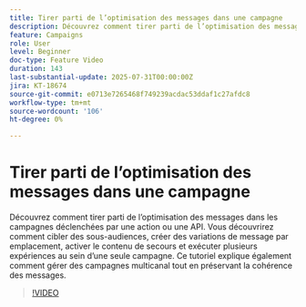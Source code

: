 ```yaml
---
title: Tirer parti de l’optimisation des messages dans une campagne
description: Découvrez comment tirer parti de l’optimisation des messages dans les campagnes déclenchées par une action ou une API. Vous découvrirez comment cibler des sous-audiences, créer des variations de message par emplacement, activer le contenu de secours et exécuter plusieurs expériences au sein d’une seule campagne. Ce tutoriel explique également comment gérer des campagnes multicanal tout en préservant la cohérence des messages.
feature: Campaigns
role: User
level: Beginner
doc-type: Feature Video
duration: 143
last-substantial-update: 2025-07-31T00:00:00Z
jira: KT-18674
source-git-commit: e0713e7265468f749239acdac53ddaf1c27afdc8
workflow-type: tm+mt
source-wordcount: '106'
ht-degree: 0%

---
```



# Tirer parti de l’optimisation des messages dans une campagne

Découvrez comment tirer parti de l’optimisation des messages dans les campagnes déclenchées par une action ou une API. Vous découvrirez comment cibler des sous-audiences, créer des variations de message par emplacement, activer le contenu de secours et exécuter plusieurs expériences au sein d’une seule campagne. Ce tutoriel explique également comment gérer des campagnes multicanal tout en préservant la cohérence des messages.

>[!VIDEO](https://video.tv.adobe.com/v/3470368/?learn=on&enablevpops)

